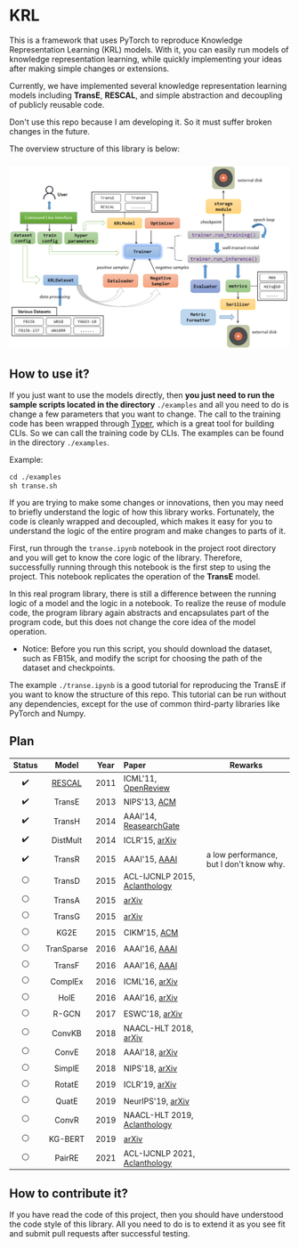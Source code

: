 # KRL

This is a framework that uses PyTorch to reproduce Knowledge Representation Learning (KRL) models. With it, you can easily run models of knowledge representation learning, while quickly implementing your ideas after making simple changes or extensions.

Currently, we have implemented several knowledge representation learning models including **TransE**, **RESCAL**, and simple abstraction and decoupling of publicly reusable code.

Don't use this repo because I am developing it. So it must suffer broken changes in the future.

The overview structure of this library is below:

<h3 align="center">
    <img src="images/structure.png">
</h3>


## How to use it?

If you just want to use the models directly, then **you just need to run the sample scripts located in the directory** `./examples` and all you need to do is change a few parameters that you want to change. The call to the training code has been wrapped through [Typer](https://typer.tiangolo.com/), which is a great tool for building CLIs. So we can call the training code by CLIs. The examples can be found in the directory `./examples`.

Example:

```shell
cd ./examples
sh transe.sh
```

If you are trying to make some changes or innovations, then you may need to briefly understand the logic of how this library works. Fortunately, the code is cleanly wrapped and decoupled, which makes it easy for you to understand the logic of the entire program and make changes to parts of it.

First, run through the `transe.ipynb` notebook in the project root directory and you will get to know the core logic of the library. Therefore, successfully running through this notebook is the first step to using the project.
This notebook replicates the operation of the **TransE** model.

In this real program library, there is still a difference between the running logic of a model and the logic in a notebook. To realize the reuse of module code, the program library again abstracts and encapsulates part of the program code, but this does not change the core idea of the model operation.


+ Notice: Before you run this script, you should download the dataset, such as FB15k, and modify the script for choosing the path of the dataset and checkpoints.

The example `./transe.ipynb` is a good tutorial for reproducing the TransE if you want to know the structure of this repo. This tutorial can be run without any dependencies, except for the use of common third-party libraries like PyTorch and Numpy.

## Plan

| Status |  Model   | Year | Paper  | Rewarks |
|  :----:  | :----:  | :----: | :--- | --- |
| :heavy_check_mark:  | [RESCAL](/krl/models/RESCAL.py) | 2011 | ICML'11, [OpenReview](https://openreview.net/forum?id=H14QEiZ_WS) | |
| :heavy_check_mark:  | TransE | 2013 | NIPS'13, [ACM](http://dl.acm.org/doi/10.5555/2999792.2999923) | |
| :heavy_check_mark:  | TransH | 2014 | AAAI'14, [ReasearchGate](https://www.researchgate.net/publication/319207032_Knowledge_Graph_Embedding_by_Translating_on_Hyperplanes) | |
| :heavy_check_mark: | DistMult | 2014 | ICLR'15, [arXiv](http://arxiv.org/abs/1412.6575) | |
| :heavy_check_mark: | TransR | 2015 | AAAI'15, [AAAI](https://ojs.aaai.org/index.php/AAAI/article/view/9491) | a low performance, but I don't know why. |
| :white_circle: | TransD | 2015 | ACL-IJCNLP 2015, [Aclanthology](https://aclanthology.org/P15-1067) | |
| :white_circle: | TransA | 2015 | [arXiv](https://arxiv.org/abs/1509.05490) |  |
| :white_circle: | TransG | 2015 | [arXiv](https://arxiv.org/abs/1509.05488) |  |
| :white_circle: | KG2E | 2015 | CIKM'15, [ACM](https://dl.acm.org/doi/10.1145/2806416.2806502) |  |
| :white_circle: | TranSparse | 2016 | AAAI'16, [AAAI](https://www.aaai.org/ocs/index.php/AAAI/AAAI16/paper/view/11982) | |
| :white_circle: | TransF | 2016 | AAAI'16, [AAAI](https://www.aaai.org/ocs/index.php/KR/KR16/paper/view/12887) | |
| :white_circle: | ComplEx | 2016 | ICML'16, [arXiv](http://arxiv.org/abs/1606.06357) | |
| :white_circle: | HolE | 2016 | AAAI'16, [arXiv](http://arxiv.org/abs/1510.04935) | |
| :white_circle: | R-GCN | 2017 | ESWC'18, [arXiv](http://arxiv.org/abs/1703.06103) | |
| :white_circle: | ConvKB | 2018 | NAACL-HLT 2018, [arXiv](http://arxiv.org/abs/1712.02121) | |
| :white_circle: | ConvE | 2018 | AAAI'18, [arXiv](http://arxiv.org/abs/1707.01476) | |
| :white_circle: | SimplE | 2018 | NIPS'18, [arXiv](http://arxiv.org/abs/1802.04868) | |
| :white_circle: | RotatE | 2019 | ICLR'19, [arXiv](http://arxiv.org/abs/1902.10197) | |
| :white_circle: | QuatE | 2019 | NeurIPS'19, [arXiv](http://arxiv.org/abs/1904.10281) | |
| :white_circle: | ConvR | 2019 | NAACL-HLT 2019, [Aclanthology](https://aclanthology.org/N19-1103) | |
| :white_circle: | KG-BERT | 2019 | [arXiv](http://arxiv.org/abs/1909.03193) | |
| :white_circle: | PairRE | 2021 | ACL-IJCNLP 2021, [Aclanthology](https://aclanthology.org/2021.acl-long.336) | |


## How to contribute it?

If you have read the code of this project, then you should have understood the code style of this library. All you need to do is to extend it as you see fit and submit pull requests after successful testing.
